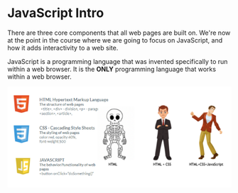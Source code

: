 # JavaScript Intro



There are three core components that all web pages are built on. We're now at the point in the course where we are going to focus on JavaScript, and how it adds interactivity to a web site.

JavaScript is a programming language that was invented specifically to run within a web browser. It is the **ONLY** programming language that works within a web browser.  

![](../.gitbook/assets/image%20%2814%29.png)

